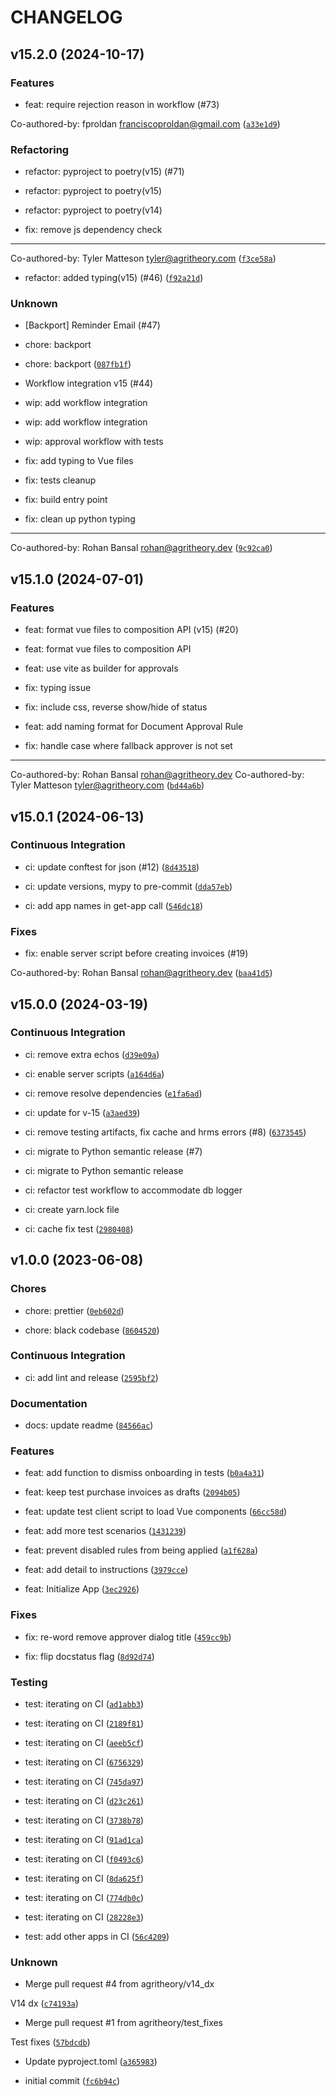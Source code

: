 # CHANGELOG


## v15.2.0 (2024-10-17)

### Features

* feat: require rejection reason in workflow (#73)

Co-authored-by: fproldan <franciscoproldan@gmail.com> ([`a33e1d9`](https://github.com/agritheory/approvals/commit/a33e1d97e266bd0cacc250f38f8a36f538c6afb7))

### Refactoring

* refactor: pyproject to poetry(v15) (#71)

* refactor: pyproject to poetry(v15)

* refactor: pyproject to poetry(v14)

* fix: remove js dependency check

---------

Co-authored-by: Tyler Matteson <tyler@agritheory.com> ([`f3ce58a`](https://github.com/agritheory/approvals/commit/f3ce58af1df7e0fa83ca8c946abe22384d7d8b0a))

* refactor: added typing(v15) (#46) ([`f92a21d`](https://github.com/agritheory/approvals/commit/f92a21db34a67558e9ed1479d0c95f29c3379ee2))

### Unknown

* [Backport] Reminder Email (#47)

* chore: backport

* chore: backport ([`087fb1f`](https://github.com/agritheory/approvals/commit/087fb1f79e380fa973f60873afb63c04939b1975))

* Workflow integration v15 (#44)

* wip: add workflow integration

* wip: add workflow integration

* wip: approval workflow with tests

* fix: add typing to Vue files

* fix: tests cleanup

* fix: build entry point

* fix: clean up python typing

---------

Co-authored-by: Rohan Bansal <rohan@agritheory.dev> ([`9c92ca0`](https://github.com/agritheory/approvals/commit/9c92ca0a08c6e0823d740ed9f70dbef9722787d4))


## v15.1.0 (2024-07-01)

### Features

* feat: format vue files to composition API (v15) (#20)

* feat: format vue files to composition API

* feat: use vite as builder for approvals

* fix: typing issue

* fix: include css, reverse show/hide of status

* feat: add naming format for Document Approval Rule

* fix: handle case where fallback approver is not set

---------

Co-authored-by: Rohan Bansal <rohan@agritheory.dev>
Co-authored-by: Tyler Matteson <tyler@agritheory.com> ([`bd44a6b`](https://github.com/agritheory/approvals/commit/bd44a6b7b39e766d18893d7b015c3571e0e03a87))


## v15.0.1 (2024-06-13)

### Continuous Integration

* ci: update conftest for json (#12) ([`8d43518`](https://github.com/agritheory/approvals/commit/8d435186242f47f0842a0abc22487f0bd80a7bc5))

* ci: update versions, mypy to pre-commit ([`dda57eb`](https://github.com/agritheory/approvals/commit/dda57eb073eb8ceb357b47229eef922cd953bfba))

* ci: add app names in get-app call ([`546dc18`](https://github.com/agritheory/approvals/commit/546dc18d47cfe549277d345be043bec06d18704f))

### Fixes

* fix: enable server script before creating invoices (#19)

Co-authored-by: Rohan Bansal <rohan@agritheory.dev> ([`baa41d5`](https://github.com/agritheory/approvals/commit/baa41d54e38d4a36d6bc25b4627eddb3d4a66d5a))


## v15.0.0 (2024-03-19)

### Continuous Integration

* ci: remove extra echos ([`d39e09a`](https://github.com/agritheory/approvals/commit/d39e09a410ae3611eb05e4aac957606ce6c23469))

* ci: enable server scripts ([`a164d6a`](https://github.com/agritheory/approvals/commit/a164d6a049402d85236416d49ae58b35cd62049f))

* ci: remove resolve dependencies ([`e1fa6ad`](https://github.com/agritheory/approvals/commit/e1fa6ad2d2f793b008a5651aceb6932aca0a23ef))

* ci: update for v-15 ([`a3aed39`](https://github.com/agritheory/approvals/commit/a3aed398a308171ee541ade62ebd26220fe34e32))

* ci: remove testing artifacts, fix cache and hrms errors (#8) ([`6373545`](https://github.com/agritheory/approvals/commit/63735454c6cdf1c3a39574c24a4cef8fc7cbdefd))

* ci: migrate to Python semantic release (#7)

* ci: migrate to Python semantic release

* ci: refactor test workflow to accommodate db logger

* ci: create yarn.lock file

* ci: cache fix test ([`2980408`](https://github.com/agritheory/approvals/commit/298040846a52c3e369b5e2767749421f4f3acd5e))


## v1.0.0 (2023-06-08)

### Chores

* chore: prettier ([`0eb602d`](https://github.com/agritheory/approvals/commit/0eb602d0d80e7afc9ba67f3c4d0ac3f078c356ef))

* chore: black codebase ([`8604520`](https://github.com/agritheory/approvals/commit/860452040ad55ce9b769c079098ca760d654dd06))

### Continuous Integration

* ci: add lint and release ([`2595bf2`](https://github.com/agritheory/approvals/commit/2595bf2517c8448280f4fa1b952ddabafb1ed60f))

### Documentation

* docs: update readme ([`84566ac`](https://github.com/agritheory/approvals/commit/84566ac4abce9dd2c39d67142aa0fdf1870ca5ea))

### Features

* feat: add function to dismiss onboarding in tests ([`b0a4a31`](https://github.com/agritheory/approvals/commit/b0a4a316690dc249b9056dba7498376b38bfe3f5))

* feat: keep test purchase invoices as drafts ([`2094b05`](https://github.com/agritheory/approvals/commit/2094b05eb3e2e85ce6fa07459ed9e9d2c1b83729))

* feat: update test client script to load Vue components ([`66cc58d`](https://github.com/agritheory/approvals/commit/66cc58d44a6202988ce993acd9111c687fad1f01))

* feat: add more test scenarios ([`1431239`](https://github.com/agritheory/approvals/commit/14312393af26f5bee47bc6b7c7762eace4811735))

* feat: prevent disabled rules from being applied ([`a1f628a`](https://github.com/agritheory/approvals/commit/a1f628a7d7fe6c69eddf30a91f2210553472385d))

* feat: add detail to instructions ([`3979cce`](https://github.com/agritheory/approvals/commit/3979cce16bc754ed8d420688e923ae56b06e114a))

* feat: Initialize App ([`3ec2926`](https://github.com/agritheory/approvals/commit/3ec292695c9a96fbd6b9505fcf0395b20e6ad9ba))

### Fixes

* fix: re-word remove approver dialog title ([`459cc9b`](https://github.com/agritheory/approvals/commit/459cc9bd772b466eaede3fab84c4bdb1bb565a4e))

* fix: flip docstatus flag ([`8d92d74`](https://github.com/agritheory/approvals/commit/8d92d742346a602815217efd8bfc92605e857f25))

### Testing

* test: iterating on CI ([`ad1abb3`](https://github.com/agritheory/approvals/commit/ad1abb3ed9e0569edd9aa982657915d8b73e8ef5))

* test: iterating on CI ([`2189f81`](https://github.com/agritheory/approvals/commit/2189f8139a57023984eb14eb70536efc06452c63))

* test: iterating on CI ([`aeeb5cf`](https://github.com/agritheory/approvals/commit/aeeb5cf80e041ccccd4153e61fa74350acd1a728))

* test: iterating on CI ([`6756329`](https://github.com/agritheory/approvals/commit/6756329fd3c35def5a4374aa5e439ce0dc0c0d2b))

* test: iterating on CI ([`745da97`](https://github.com/agritheory/approvals/commit/745da971b7ded966d9ffebd65c38bda8957e14be))

* test: iterating on CI ([`d23c261`](https://github.com/agritheory/approvals/commit/d23c261f83751f3364b89491487eea7ab125af08))

* test: iterating on CI ([`3738b78`](https://github.com/agritheory/approvals/commit/3738b78cd360b3f9b656c61da02609905d451822))

* test: iterating on CI ([`91ad1ca`](https://github.com/agritheory/approvals/commit/91ad1ca14e6dc5bbdbb5dcc63a3066f665bae1e0))

* test: iterating on CI ([`f0493c6`](https://github.com/agritheory/approvals/commit/f0493c654ac1f5be568a8f035cb7ab1d6ac2db3d))

* test: iterating on CI ([`8da625f`](https://github.com/agritheory/approvals/commit/8da625ffe66c1874cb2433f38e97065ee951fe7a))

* test: iterating on CI ([`774db0c`](https://github.com/agritheory/approvals/commit/774db0cae5507e2856225c1885e8069ae5b01789))

* test: iterating on CI ([`28228e3`](https://github.com/agritheory/approvals/commit/28228e3f31ebbce36cbf01c50e84ba338379430a))

* test: add other apps in CI ([`56c4209`](https://github.com/agritheory/approvals/commit/56c420982aee0b6a0b1ef2cf190b61e144ac2b4e))

### Unknown

* Merge pull request #4 from agritheory/v14_dx

V14 dx ([`c74193a`](https://github.com/agritheory/approvals/commit/c74193af2ca543abed725358dc8d1e4ac3d941fb))

* Merge pull request #1 from agritheory/test_fixes

Test fixes ([`57bdcdb`](https://github.com/agritheory/approvals/commit/57bdcdb160f58f25d9acb1b72715914087c77ecd))

* Update pyproject.toml ([`a365983`](https://github.com/agritheory/approvals/commit/a365983fe9b05e9473e4a2f4b071500123fc0e82))

* initial commit ([`fc6b94c`](https://github.com/agritheory/approvals/commit/fc6b94c41178ad0c58ad3dd017e1156abaeae21d))
